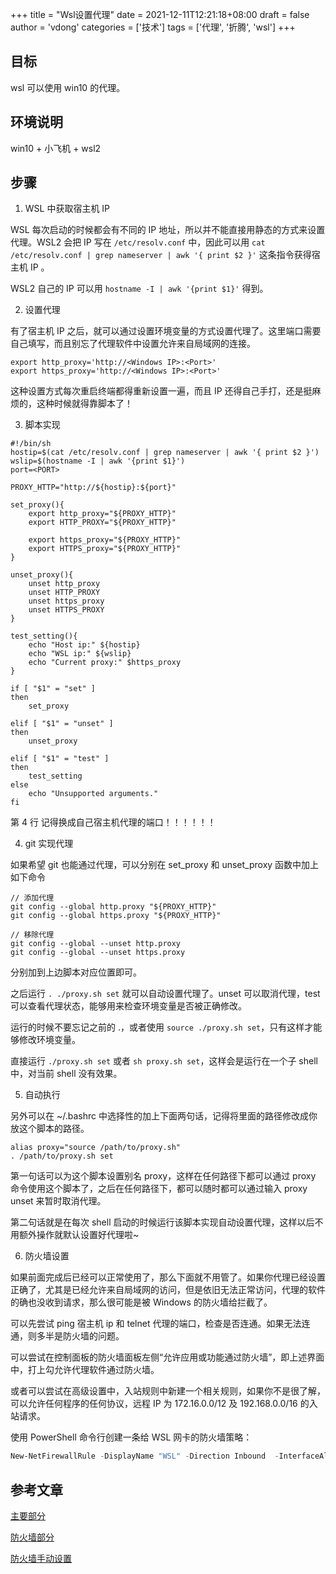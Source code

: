 +++
title = "Wsl设置代理"
date = 2021-12-11T12:21:18+08:00
draft = false
author = 'vdong'
categories = ['技术']
tags = ['代理', '折腾', 'wsl']
+++

## 目标
wsl 可以使用 win10 的代理。

## 环境说明
win10 + 小飞机 + wsl2

## 步骤

1. WSL 中获取宿主机 IP

WSL 每次启动的时候都会有不同的 IP 地址，所以并不能直接用静态的方式来设置代理。WSL2 会把 IP 写在 `/etc/resolv.conf` 中，因此可以用 `cat /etc/resolv.conf | grep nameserver | awk '{ print $2 }'` 这条指令获得宿主机 IP 。

WSL2 自己的 IP 可以用 `hostname -I | awk '{print $1}'` 得到。

2. 设置代理

有了宿主机 IP 之后，就可以通过设置环境变量的方式设置代理了。这里端口需要自己填写，而且别忘了代理软件中设置允许来自局域网的连接。

```shell
export http_proxy='http://<Windows IP>:<Port>'
export https_proxy='http://<Windows IP>:<Port>'
```


这种设置方式每次重启终端都得重新设置一遍，而且 IP 还得自己手打，还是挺麻烦的，这种时候就得靠脚本了！

3. 脚本实现

```shell
#!/bin/sh
hostip=$(cat /etc/resolv.conf | grep nameserver | awk '{ print $2 }')
wslip=$(hostname -I | awk '{print $1}')
port=<PORT>

PROXY_HTTP="http://${hostip}:${port}"

set_proxy(){
    export http_proxy="${PROXY_HTTP}"
    export HTTP_PROXY="${PROXY_HTTP}"

    export https_proxy="${PROXY_HTTP}"
    export HTTPS_proxy="${PROXY_HTTP}"
}

unset_proxy(){
    unset http_proxy
    unset HTTP_PROXY
    unset https_proxy
    unset HTTPS_PROXY
}

test_setting(){
    echo "Host ip:" ${hostip}
    echo "WSL ip:" ${wslip}
    echo "Current proxy:" $https_proxy
}

if [ "$1" = "set" ]
then
    set_proxy

elif [ "$1" = "unset" ]
then
    unset_proxy

elif [ "$1" = "test" ]
then
    test_setting
else
    echo "Unsupported arguments."
fi
```
第 4 行 <PORT> 记得换成自己宿主机代理的端口！！！！！！

4. git 实现代理

如果希望 git 也能通过代理，可以分别在 set_proxy 和 unset_proxy 函数中加上如下命令

```shell
// 添加代理
git config --global http.proxy "${PROXY_HTTP}"
git config --global https.proxy "${PROXY_HTTP}"

// 移除代理
git config --global --unset http.proxy
git config --global --unset https.proxy
```

分别加到上边脚本对应位置即可。

之后运行 `. ./proxy.sh set` 就可以自动设置代理了。unset 可以取消代理，test 可以查看代理状态，能够用来检查环境变量是否被正确修改。

运行的时候不要忘记之前的 .，或者使用 `source ./proxy.sh set`，只有这样才能够修改环境变量。

直接运行 `./proxy.sh set` 或者 `sh proxy.sh set`，这样会是运行在一个子 shell 中，对当前 shell 没有效果。

5. 自动执行

另外可以在 ~/.bashrc 中选择性的加上下面两句话，记得将里面的路径修改成你放这个脚本的路径。

```shell
alias proxy="source /path/to/proxy.sh"
. /path/to/proxy.sh set
```
第一句话可以为这个脚本设置别名 proxy，这样在任何路径下都可以通过 proxy 命令使用这个脚本了，之后在任何路径下，都可以随时都可以通过输入 proxy unset 来暂时取消代理。

第二句话就是在每次 shell 启动的时候运行该脚本实现自动设置代理，这样以后不用额外操作就默认设置好代理啦~

6. 防火墙设置

如果前面完成后已经可以正常使用了，那么下面就不用管了。如果你代理已经设置正确了，尤其是已经允许来自局域网的访问，但是依旧无法正常访问，代理的软件的确也没收到请求，那么很可能是被 Windows 的防火墙给拦截了。

可以先尝试 ping 宿主机 ip 和 telnet 代理的端口，检查是否连通。如果无法连通，则多半是防火墙的问题。

可以尝试在控制面板的防火墙面板左侧“允许应用或功能通过防火墙”，即上述界面中，打上勾允许代理软件通过防火墙。

或者可以尝试在高级设置中，入站规则中新建一个相关规则，如果你不是很了解，可以允许任何程序的任何协议，远程 IP 为 172.16.0.0/12 及 192.168.0.0/16 的入站请求。


使用 PowerShell 命令行创建一条给 WSL 网卡的防火墙策略：

```powershell
New-NetFirewallRule -DisplayName "WSL" -Direction Inbound  -InterfaceAlias "vEthernet (WSL)"  -Action Allow
```

## 参考文章

[主要部分](https://zinglix.xyz/2020/04/18/wsl2-proxy/)

[防火墙部分](https://zhuanlan.zhihu.com/p/144583887) 

[防火墙手动设置](https://blog.csdn.net/swordsm/article/details/107948497)
